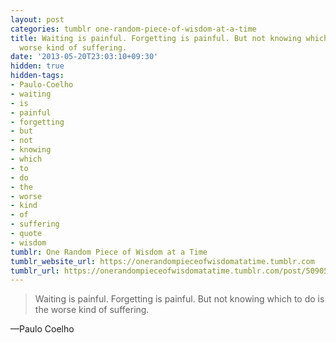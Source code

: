 ```yaml
---
layout: post
categories: tumblr one-random-piece-of-wisdom-at-a-time
title: Waiting is painful. Forgetting is painful. But not knowing which to do is the
  worse kind of suffering.
date: '2013-05-20T23:03:10+09:30'
hidden: true
hidden-tags:
- Paulo-Coelho
- waiting
- is
- painful
- forgetting
- but
- not
- knowing
- which
- to
- do
- the
- worse
- kind
- of
- suffering
- quote
- wisdom
tumblr: One Random Piece of Wisdom at a Time
tumblr_website_url: https://onerandompieceofwisdomatatime.tumblr.com
tumblr_url: https://onerandompieceofwisdomatatime.tumblr.com/post/50905571118/waiting-is-painful-forgetting-is-painful-but-not
---
```

> Waiting is painful. Forgetting is painful. But not knowing which to do is the worse kind of suffering.

—Paulo Coelho
